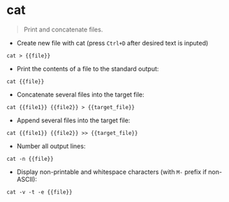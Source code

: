 # cat

> Print and concatenate files.

- Create new file with cat (press `Ctrl+D` after desired text is inputed)

`cat > {{file}}`    

- Print the contents of a file to the standard output:

`cat {{file}}`


- Concatenate several files into the target file:

`cat {{file1}} {{file2}} > {{target_file}}`

- Append several files into the target file:

`cat {{file1}} {{file2}} >> {{target_file}}`

- Number all output lines:

`cat -n {{file}}`

- Display non-printable and whitespace characters (with `M-` prefix if non-ASCII):

`cat -v -t -e {{file}}`

